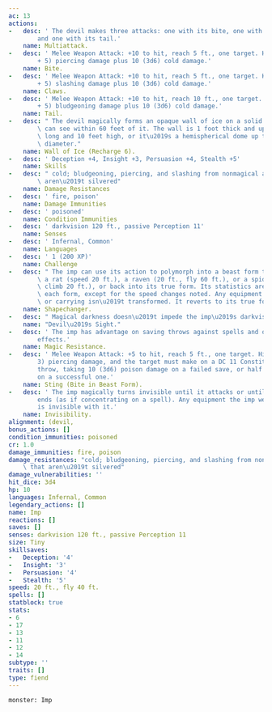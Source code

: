 ```yaml
---
ac: 13
actions:
-   desc: ' The devil makes three attacks: one with its bite, one with its claws,
        and one with its tail.'
    name: Multiattack.
-   desc: ' Melee Weapon Attack: +10 to hit, reach 5 ft., one target. Hit: 12 (2d6
        + 5) piercing damage plus 10 (3d6) cold damage.'
    name: Bite.
-   desc: ' Melee Weapon Attack: +10 to hit, reach 5 ft., one target. Hit: 10 (2d4
        + 5) slashing damage plus 10 (3d6) cold damage.'
    name: Claws.
-   desc: ' Melee Weapon Attack: +10 to hit, reach 10 ft., one target. Hit: 12 (2d6
        + 5) bludgeoning damage plus 10 (3d6) cold damage.'
    name: Tail.
-   desc: " The devil magically forms an opaque wall of ice on a solid surface it\
        \ can see within 60 feet of it. The wall is 1 foot thick and up to 30 feet\
        \ long and 10 feet high, or it\u2019s a hemispherical dome up to 20 feet in\
        \ diameter."
    name: Wall of Ice (Recharge 6).
-   desc: ' Deception +4, Insight +3, Persuasion +4, Stealth +5'
    name: Skills
-   desc: " cold; bludgeoning, piercing, and slashing from nonmagical attacks that\
        \ aren\u2019t silvered"
    name: Damage Resistances
-   desc: ' fire, poison'
    name: Damage Immunities
-   desc: ' poisoned'
    name: Condition Immunities
-   desc: ' darkvision 120 ft., passive Perception 11'
    name: Senses
-   desc: ' Infernal, Common'
    name: Languages
-   desc: ' 1 (200 XP)'
    name: Challenge
-   desc: " The imp can use its action to polymorph into a beast form that resembles\
        \ a rat (speed 20 ft.), a raven (20 ft., fly 60 ft.), or a spider (20 ft.,\
        \ climb 20 ft.), or back into its true form. Its statistics are the same in\
        \ each form, except for the speed changes noted. Any equipment it is wearing\
        \ or carrying isn\u2019t transformed. It reverts to its true form if it dies."
    name: Shapechanger.
-   desc: " Magical darkness doesn\u2019t impede the imp\u2019s darkvision."
    name: "Devil\u2019s Sight."
-   desc: ' The imp has advantage on saving throws against spells and other magical
        effects.'
    name: Magic Resistance.
-   desc: ' Melee Weapon Attack: +5 to hit, reach 5 ft., one target. Hit: 5 (1d4 +
        3) piercing damage, and the target must make on a DC 11 Constitution saving
        throw, taking 10 (3d6) poison damage on a failed save, or half as much damage
        on a successful one.'
    name: Sting (Bite in Beast Form).
-   desc: ' The imp magically turns invisible until it attacks or until its concentration
        ends (as if concentrating on a spell). Any equipment the imp wears or carries
        is invisible with it.'
    name: Invisibility.
alignment: (devil,
bonus_actions: []
condition_immunities: poisoned
cr: 1.0
damage_immunities: fire, poison
damage_resistances: "cold; bludgeoning, piercing, and slashing from nonmagical attacks\
    \ that aren\u2019t silvered"
damage_vulnerabilities: ''
hit_dice: 3d4
hp: 10
languages: Infernal, Common
legendary_actions: []
name: Imp
reactions: []
saves: []
senses: darkvision 120 ft., passive Perception 11
size: Tiny
skillsaves:
-   Deception: '4'
-   Insight: '3'
-   Persuasion: '4'
-   Stealth: '5'
speed: 20 ft., fly 40 ft.
spells: []
statblock: true
stats:
- 6
- 17
- 13
- 11
- 12
- 14
subtype: ''
traits: []
type: fiend
---
```

```statblock
monster: Imp
```